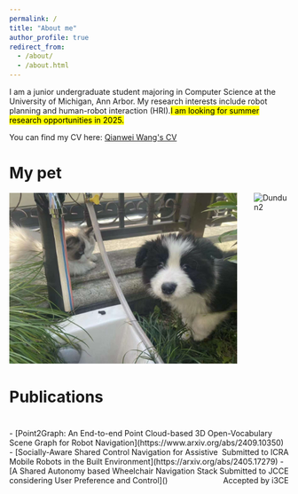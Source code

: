 ```yaml
---
permalink: /
title: "About me"
author_profile: true
redirect_from: 
  - /about/
  - /about.html
---
```


I am a junior undergraduate student majoring in Computer Science at the University of Michigan, Ann Arbor. My research interests include robot planning and human-robot interaction (HRI).<mark>I am looking for summer research opportunities in 2025.</mark>

You can find my CV here: [Qianwei Wang's CV](../assets/RESUME.pdf)



# My pet
<div style="width: 100%; display: flex; justify-content: flex-start;">
    <div style="margin-right: 30px;">
        <img src="../assets/dog1.png" alt="Dundun" style="width:500px;"/>
    </div>
    <div>
        <img src="../assets/dog2.png" alt="Dundun2" style="width:500px;"/>
    </div>
</div>


# Publications
<div style="margin-top: 40px;"></div> 
- [Point2Graph: An End-to-end Point Cloud-based 3D Open-Vocabulary Scene Graph for Robot Navigation](https://www.arxiv.org/abs/2409.10350) <span style="float: right;">Submitted to ICRA</span>
- [Socially-Aware Shared Control Navigation for Assistive Mobile Robots in the Built Environment](https://arxiv.org/abs/2405.17279) <span style="float: right;">Submitted to JCCE</span>
- [A Shared Autonomy based Wheelchair Navigation Stack considering User Preference and Control]() <span style="float: right;">Accepted by i3CE</span>

